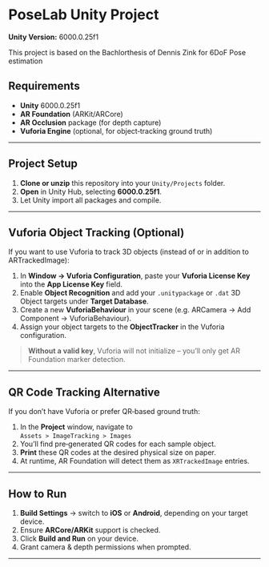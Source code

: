# PoseLab Unity Project

**Unity Version:** 6000.0.25f1

This project is based on the Bachlorthesis of Dennis Zink for 6DoF Pose estimation

## Requirements

- **Unity** 6000.0.25f1
- **AR Foundation** (ARKit/ARCore)
- **AR Occlusion** package (for depth capture)
- **Vuforia Engine** (optional, for object‐tracking ground truth)

---

## Project Setup

1. **Clone or unzip** this repository into your `Unity/Projects` folder.
2. **Open** in Unity Hub, selecting **6000.0.25f1**.
3. Let Unity import all packages and compile.

---

## Vuforia Object Tracking (Optional)

If you want to use Vuforia to track 3D objects (instead of or in addition to ARTrackedImage):

1. In **Window → Vuforia Configuration**, paste your **Vuforia License Key** into the **App License Key** field.
2. Enable **Object Recognition** and add your `.unitypackage` or `.dat` 3D Object targets under **Target Database**.
3. Create a new **VuforiaBehaviour** in your scene (e.g. ARCamera → Add Component → VuforiaBehaviour).
4. Assign your object targets to the **ObjectTracker** in the Vuforia configuration.

> **Without a valid key**, Vuforia will not initialize – you’ll only get AR Foundation marker detection.

---

## QR Code Tracking Alternative

If you don’t have Vuforia or prefer QR‐based ground truth:

1. In the **Project** window, navigate to  
   `Assets > ImageTracking > Images`
2. You’ll find pre‐generated QR codes for each sample object.
3. **Print** these QR codes at the desired physical size on paper.
4. At runtime, AR Foundation will detect them as `XRTrackedImage` entries.

---

## How to Run

1. **Build Settings** → switch to **iOS** or **Android**, depending on your target device.
2. Ensure **ARCore/ARKit** support is checked.
3. Click **Build and Run** on your device.
4. Grant camera & depth permissions when prompted.

---
